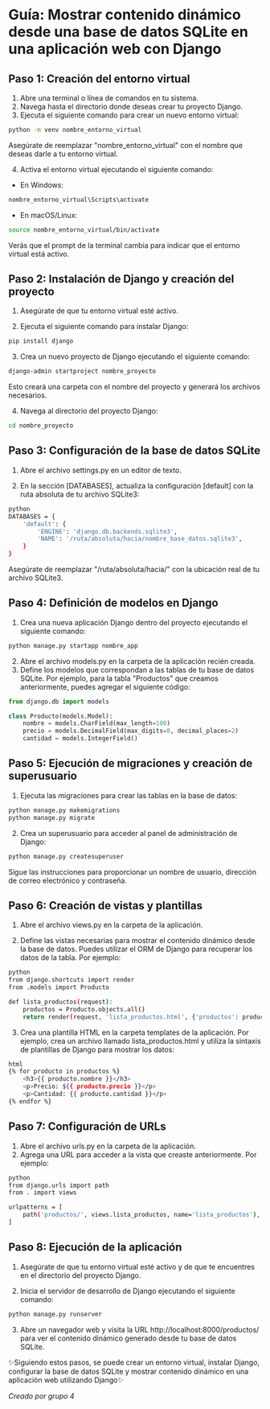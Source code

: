# Guía: Mostrar contenido dinámico desde una base de datos SQLite en una aplicación web con Django
## Paso 1: Creación del entorno virtual
1. Abre una terminal o línea de comandos en tu sistema.
2. Navega hasta el directorio donde deseas crear tu proyecto Django.
3. Ejecuta el siguiente comando para crear un nuevo entorno virtual:
```sh
python -m venv nombre_entorno_virtual
```
Asegúrate de reemplazar "nombre_entorno_virtual" con el nombre que deseas darle a tu entorno virtual.

4. Activa el entorno virtual ejecutando el siguiente comando:
- En Windows:
```sh
nombre_entorno_virtual\Scripts\activate
```
- En macOS/Linux:
```sh
source nombre_entorno_virtual/bin/activate
```
Verás que el prompt de la terminal cambia para indicar que el entorno virtual está activo.

## Paso 2: Instalación de Django y creación del proyecto

1. Asegúrate de que tu entorno virtual esté activo.

2. Ejecuta el siguiente comando para instalar Django:

```sh
pip install django
```
3. Crea un nuevo proyecto de Django ejecutando el siguiente comando:

```sh
django-admin startproject nombre_proyecto
```
Esto creará una carpeta con el nombre del proyecto y generará los archivos necesarios.

4. Navega al directorio del proyecto Django:
```sh
cd nombre_proyecto
```
## Paso 3: Configuración de la base de datos SQLite

1. Abre el archivo settings.py en un editor de texto.

2. En la sección [DATABASES], actualiza la configuración [default] con la ruta absoluta de tu archivo SQLite3:
```sh
python
DATABASES = {
    'default': {
        'ENGINE': 'django.db.backends.sqlite3',
        'NAME': '/ruta/absoluta/hacia/nombre_base_datos.sqlite3',
    }
}
```
Asegúrate de reemplazar "/ruta/absoluta/hacia/" con la ubicación real de tu archivo SQLite3.

## Paso 4: Definición de modelos en Django

1. Crea una nueva aplicación Django dentro del proyecto ejecutando el siguiente comando:

```sh
python manage.py startapp nombre_app
```
2. Abre el archivo models.py en la carpeta de la aplicación recién creada.
3. Define los modelos que correspondan a las tablas de tu base de datos SQLite. Por ejemplo, para la tabla "Productos" que creamos anteriormente, puedes agregar el siguiente código:

```python
from django.db import models

class Producto(models.Model):
    nombre = models.CharField(max_length=100)
    precio = models.DecimalField(max_digits=8, decimal_places=2)
    cantidad = models.IntegerField()
```

## Paso 5: Ejecución de migraciones y creación de superusuario

1. Ejecuta las migraciones para crear las tablas en la base de datos:

```sh
python manage.py makemigrations
python manage.py migrate
```
2. Crea un superusuario para acceder al panel de administración de Django:

```sh
python manage.py createsuperuser
```
Sigue las instrucciones para proporcionar un nombre de usuario, dirección de correo electrónico y contraseña.

## Paso 6: Creación de vistas y plantillas

1. Abre el archivo views.py en la carpeta de la aplicación.

2. Define las vistas necesarias para mostrar el contenido dinámico desde la base de datos. Puedes utilizar el ORM de Django para recuperar los datos de la tabla. Por ejemplo:

```sh
python
from django.shortcuts import render
from .models import Producto

def lista_productos(request):
    productos = Producto.objects.all()
    return render(request, 'lista_productos.html', {'productos': productos})
```
3. Crea una plantilla HTML en la carpeta templates de la aplicación. Por ejemplo, crea un archivo llamado lista_productos.html y utiliza la sintaxis de plantillas de Django para mostrar los datos:
```sh
html
{% for producto in productos %}
    <h3>{{ producto.nombre }}</h3>
    <p>Precio: ${{ producto.precio }}</p>
    <p>Cantidad: {{ producto.cantidad }}</p>
{% endfor %}
```
## Paso 7: Configuración de URLs

1. Abre el archivo urls.py en la carpeta de la aplicación.
2. Agrega una URL para acceder a la vista que creaste anteriormente. Por ejemplo:
```sh
python
from django.urls import path
from . import views

urlpatterns = [
    path('productos/', views.lista_productos, name='lista_productos'),
]
```
## Paso 8: Ejecución de la aplicación

1. Asegúrate de que tu entorno virtual esté activo y de que te encuentres en el directorio del proyecto Django.

2. Inicia el servidor de desarrollo de Django ejecutando el siguiente comando:
```sh
python manage.py runserver
```
3. Abre un navegador web y visita la URL http://localhost:8000/productos/ para ver el contenido dinámico generado desde tu base de datos SQLite.

✨Siguiendo estos pasos, se puede crear un entorno virtual, instalar Django, configurar la base de datos SQLite y mostrar contenido dinámico en una aplicación web utilizando Django✨

_Creado por grupo 4_


